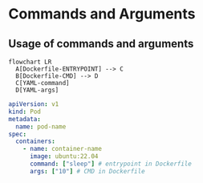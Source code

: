 # Commands and Arguments

## Usage of commands and arguments

```mermaid
flowchart LR
  A[Dockerfile-ENTRYPOINT] --> C
  B[Dockerfile-CMD] --> D
  C[YAML-command]
  D[YAML-args]
```

```yaml title="pod.yaml"
apiVersion: v1
kind: Pod
metadata:
  name: pod-name
spec:
  containers:
    - name: container-name
      image: ubuntu:22.04
      command: ["sleep"] # entrypoint in Dockerfile
      args: ["10"] # CMD in Dockerfile
```
